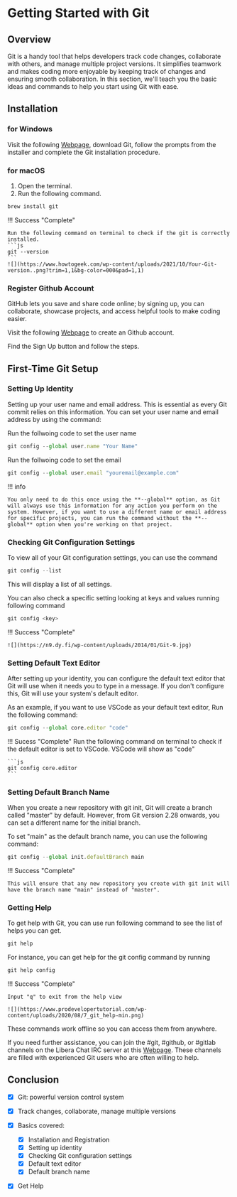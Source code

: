 # Getting Started with Git

## Overview

Git is a handy tool that helps developers track code changes, collaborate with others, and manage multiple project versions. It simplifies teamwork and makes coding more enjoyable by keeping track of changes and ensuring smooth collaboration. In this section, we'll teach you the basic ideas and commands to help you start using Git with ease.

## Installation

### for Windows

Visit the following [Webpage](https://git-scm.com/download/win), download Git, follow the prompts from the installer and complete the Git installation procedure.

### for macOS

1. Open the terminal.
2. Run the following command.

```js
brew install git
```

!!! Success "Complete"

    Run the following command on terminal to check if the git is correctly installed.
    ```js
    git --version
    ```
    ![](https://www.howtogeek.com/wp-content/uploads/2021/10/Your-Git-version..png?trim=1,1&bg-color=000&pad=1,1)

### Register Github Account

GitHub lets you save and share code online; by signing up, you can collaborate, showcase projects, and access helpful tools to make coding easier.

Visit the following [Webpage](https://github.com/) to create an Github account.

Find the Sign Up button and follow the steps.

## First-Time Git Setup

### Setting Up Identity

Setting up your user name and email address. This is essential as every Git commit relies on this information. You can set your user name and email address by using the command:

Run the follwoing code to set the user name

```js
git config --global user.name "Your Name"
```

Run the follwoing code to set the email

```js
git config --global user.email "youremail@example.com"
```

!!! info

    You only need to do this once using the **--global** option, as Git will always use this information for any action you perform on the system. However, if you want to use a different name or email address for specific projects, you can run the command without the **--global** option when you're working on that project.

### Checking Git Configuration Settings

To view all of your Git configuration settings, you can use the command

```js
git config --list
```

This will display a list of all settings.

You can also check a specific setting looking at keys and values running following command

```js
git config <key>
```

!!! Success "Complete"

    ![](https://n9.dy.fi/wp-content/uploads/2014/01/Git-9.jpg)

### Setting Default Text Editor

After setting up your identity, you can configure the default text editor that Git will use when it needs you to type in a message. If you don't configure this, Git will use your system's default editor.

As an example, if you want to use VSCode as your default text editor, Run the following command:

```js
git config --global core.editor "code"
```
!!! Sucess "Complete"
    Run the following command on terminal to check if the default editor is set to VSCode.
    VSCode will show as "code"

    ```js
    git config core.editor
    ```

### Setting Default Branch Name

When you create a new repository with git init, Git will create a branch called "master" by default. However, from Git version 2.28 onwards, you can set a different name for the initial branch.

To set "main" as the default branch name, you can use the following command:

```js
git config --global init.defaultBranch main
```

!!! Success "Complete"

    This will ensure that any new repository you create with git init will have the branch name "main" instead of "master".

### Getting Help

To get help with Git, you can use run following command to see the list of helps you can get.

```js
git help
```

For instance, you can get help for the git config command by running

```js
git help config
```


!!! Success "Complete"

    Input "q" to exit from the help view

    ![](https://www.prodevelopertutorial.com/wp-content/uploads/2020/08/7_git_help-min.png)

These commands work offline so you can access them from anywhere.

If you need further assistance, you can join the #git, #github, or #gitlab channels on the Libera Chat IRC server at this [Webpage](https://libera.chat/). These channels are filled with experienced Git users who are often willing to help.

## Conclusion

- [x] Git: powerful version control system
- [x] Track changes, collaborate, manage multiple versions

- [x] Basics covered:

    - [x] Installation and Registration
    - [x] Setting up identity
    - [x] Checking Git configuration settings
    - [x] Default text editor
    - [x] Default branch name

- [x] Get Help